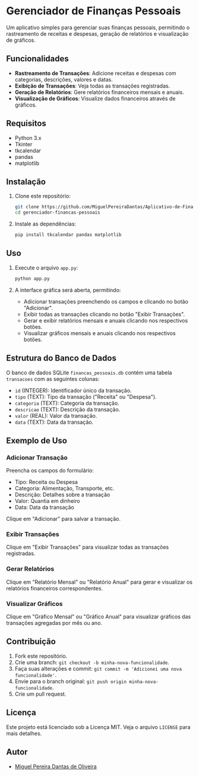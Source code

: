 # Gerenciador de Finanças Pessoais

Um aplicativo simples para gerenciar suas finanças pessoais, permitindo o rastreamento de receitas e despesas, geração de relatórios e visualização de gráficos.

## Funcionalidades

- **Rastreamento de Transações**: Adicione receitas e despesas com categorias, descrições, valores e datas.
- **Exibição de Transações**: Veja todas as transações registradas.
- **Geração de Relatórios**: Gere relatórios financeiros mensais e anuais.
- **Visualização de Gráficos**: Visualize dados financeiros através de gráficos.

## Requisitos

- Python 3.x
- Tkinter
- tkcalendar
- pandas
- matplotlib

## Instalação

1. Clone este repositório:
    ```sh
    git clone https://github.com/MiguelPereiraDantas/Aplicativo-de-Finan-as-Pessoais.git
    cd gerenciador-financas-pessoais
    ```

2. Instale as dependências:
    ```sh
    pip install tkcalendar pandas matplotlib
    ```

## Uso

1. Execute o arquivo `app.py`:
    ```sh
    python app.py
    ```

2. A interface gráfica será aberta, permitindo:
    - Adicionar transações preenchendo os campos e clicando no botão "Adicionar".
    - Exibir todas as transações clicando no botão "Exibir Transações".
    - Gerar e exibir relatórios mensais e anuais clicando nos respectivos botões.
    - Visualizar gráficos mensais e anuais clicando nos respectivos botões.

## Estrutura do Banco de Dados

O banco de dados SQLite `financas_pessoais.db` contém uma tabela `transacoes` com as seguintes colunas:

- `id` (INTEGER): Identificador único da transação.
- `tipo` (TEXT): Tipo da transação ("Receita" ou "Despesa").
- `categoria` (TEXT): Categoria da transação.
- `descricao` (TEXT): Descrição da transação.
- `valor` (REAL): Valor da transação.
- `data` (TEXT): Data da transação.

## Exemplo de Uso

### Adicionar Transação

Preencha os campos do formulário:
- Tipo: Receita ou Despesa
- Categoria: Alimentação, Transporte, etc.
- Descrição: Detalhes sobre a transação
- Valor: Quantia em dinheiro
- Data: Data da transação

Clique em "Adicionar" para salvar a transação.

### Exibir Transações

Clique em "Exibir Transações" para visualizar todas as transações registradas.

### Gerar Relatórios

Clique em "Relatório Mensal" ou "Relatório Anual" para gerar e visualizar os relatórios financeiros correspondentes.

### Visualizar Gráficos

Clique em "Gráfico Mensal" ou "Gráfico Anual" para visualizar gráficos das transações agregadas por mês ou ano.

## Contribuição

1. Fork este repositório.
2. Crie uma branch: `git checkout -b minha-nova-funcionalidade`.
3. Faça suas alterações e commit: `git commit -m 'Adicionei uma nova funcionalidade'`.
4. Envie para o branch original: `git push origin minha-nova-funcionalidade`.
5. Crie um pull request.

## Licença

Este projeto está licenciado sob a Licença MIT. Veja o arquivo `LICENSE` para mais detalhes.

## Autor

- [Miguel Pereira Dantas de Oliveira](https://github.com/MiguelPereiraDantas)
